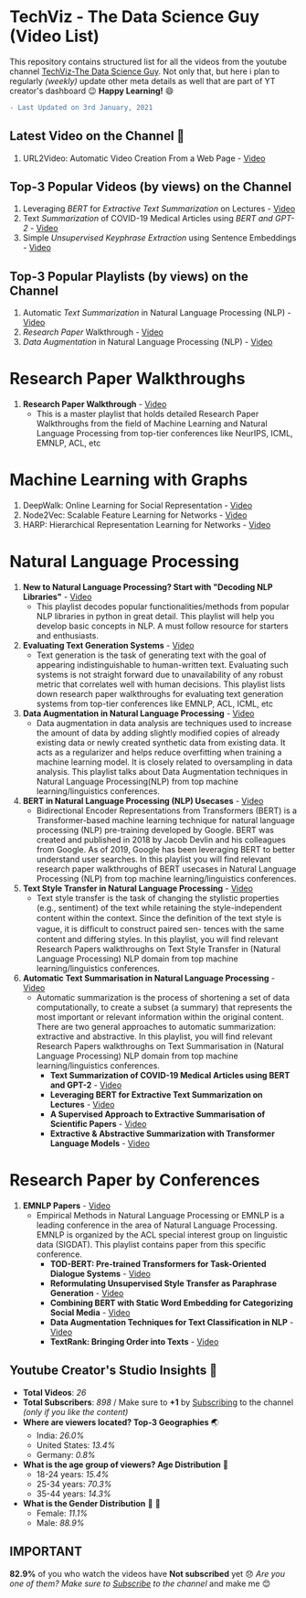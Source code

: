 # TechViz - The Data Science Guy (Video List)
This repository contains structured list for all the videos from the youtube channel [TechViz-The Data Science Guy](https://www.youtube.com/c/TechVizTheDataScienceGuy). Not only that, but here i plan to regularly _(weekly)_ update other meta details as well that are part of YT creator's dashboard :wink:   __Happy Learning!__ :smile: 

```diff
- Last Updated on 3rd January, 2021
```

## Latest Video  on the Channel :partying_face:
1. URL2Video: Automatic Video Creation From a Web Page - [Video](https://www.youtube.com/watch?v=SlPvzvoU3a8)

## Top-3 Popular Videos (by views) on the Channel
1. Leveraging _BERT_ for _Extractive Text Summarization_ on Lectures - [Video](https://www.youtube.com/watch?v=JU6eSLsp6vI)
2. Text _Summarization_ of COVID-19 Medical Articles using _BERT and GPT-2_ - [Video](https://www.youtube.com/watch?v=kC5kP1dPAzc)
3. Simple _Unsupervised Keyphrase Extraction_ using Sentence Embeddings - [Video](https://www.youtube.com/watch?v=ykClwtoLER8)

## Top-3 Popular Playlists (by views) on the Channel
1. Automatic _Text Summarization_ in Natural Language Processing (NLP) - [Video](https://www.youtube.com/playlist?list=PLsAqq9lZFOtV8jYq3JlkqPQUN5QxcWq0f)
2. _Research Paper_ Walkthrough - [Video](https://www.youtube.com/playlist?list=PLsAqq9lZFOtWUz1WEoJ3GXw197LD7BxMc)
3. _Data Augmentation_ in Natural Language Processing (NLP) - [Video](https://www.youtube.com/playlist?list=PLsAqq9lZFOtUg63g_95OuV-R2GhV1UiIZ)

# Research Paper Walkthroughs
1. __Research Paper Walkthrough__ - [Video](https://www.youtube.com/playlist?list=PLsAqq9lZFOtWUz1WEoJ3GXw197LD7BxMc)
    * This is a master playlist that holds detailed Research Paper Walkthroughs from the field of Machine Learning and Natural Language Processing from top-tier conferences like NeurIPS, ICML, EMNLP, ACL, etc     
    
# Machine Learning with Graphs
1. DeepWalk: Online Learning for Social Representation - [Video](https://www.youtube.com/watch?v=-uJL_ANy1jc&list=PLsAqq9lZFOtU7tT6mDXX_fhv1R1-jGiYf&index=1)
2. Node2Vec: Scalable Feature Learning for Networks - [Video](https://www.youtube.com/watch?v=LpwGZG5j_q0&list=PLsAqq9lZFOtU7tT6mDXX_fhv1R1-jGiYf&index=2)
3. HARP: Hierarchical Representation Learning for Networks - [Video](https://www.youtube.com/watch?v=LpwGZG5j_q0&list=PLsAqq9lZFOtU7tT6mDXX_fhv1R1-jGiYf&index=3)

# Natural Language Processing
1. __New to Natural Language Processing? Start with "Decoding NLP Libraries"__ - [Video](https://www.youtube.com/playlist?list=PLsAqq9lZFOtUKvo2BIEOTfb1gqXd97P7B)
    * This playlist decodes popular functionalities/methods from popular NLP libraries in python in  great detail. This playlist will help you develop basic concepts in NLP. A must follow resource for starters and enthusiasts.
2. __Evaluating Text Generation Systems__ - [Video](https://www.youtube.com/playlist?list=PLsAqq9lZFOtXlzg5RNyV00ueE89PwnCbu)
    * Text generation is the task of generating text with the goal of appearing indistinguishable to human-written text. Evaluating such systems is not straight forward due to unavailability of any robust metric that correlates well with human decisions. This playlist lists down research paper walkthroughs for evaluating text generation systems from top-tier conferences like EMNLP, ACL, ICML, etc
3. __Data Augmentation in Natural Language Processing__ - [Video](https://www.youtube.com/playlist?list=PLsAqq9lZFOtUg63g_95OuV-R2GhV1UiIZ)
    * Data augmentation in data analysis are techniques used to increase the amount of data by adding slightly modified copies of already existing data or newly created synthetic data from existing data. It acts as a regularizer and helps reduce overfitting when training a machine learning model. It is closely related to oversampling in data analysis. This playlist talks about Data Augmentation techniques in Natural Language Processing(NLP) from top machine learning/linguistics conferences.
4. __BERT in Natural Language Processing (NLP) Usecases__ - [Video](https://www.youtube.com/playlist?list=PLsAqq9lZFOtX-WN8lldIOI7p-p0lBzjtY)
    * Bidirectional Encoder Representations from Transformers (BERT) is a Transformer-based machine learning technique for natural language processing (NLP) pre-training developed by Google. BERT was created and published in 2018 by Jacob Devlin and his colleagues from Google. As of 2019, Google has been leveraging BERT to better understand user searches. In this playlist you will find relevant research paper walkthroughs of BERT usecases in Natural Language Processing (NLP) from top machine learning/linguistics conferences.
5. __Text Style Transfer in Natural Language Processing__ - [Video](https://www.youtube.com/playlist?list=PLsAqq9lZFOtWrje_u_X6q5RrZacP4gNL2)
    * Text style transfer is the task of changing the stylistic properties (e.g., sentiment) of the text while retaining the style-independent content within the context. Since the deﬁnition of the text style is vague, it is difﬁcult to construct paired sen- tences with the same content and differing styles.  In this playlist, you will find relevant Research Papers walkthroughs on Text Style Transfer in (Natural Language Processing) NLP domain from top machine learning/linguistics conferences.
6. __Automatic Text Summarisation in Natural Language Processing__ - [Video](https://www.youtube.com/playlist?list=PLsAqq9lZFOtV8jYq3JlkqPQUN5QxcWq0f)
   * Automatic summarization is the process of shortening a set of data computationally, to create a subset (a summary) that represents the most important or relevant information within the original content. There are two general approaches to automatic summarization: extractive and abstractive.  In this playlist, you will find relevant Research Papers walkthroughs on Text Summarisation in (Natural Language Processing) NLP domain from top machine learning/linguistics conferences.
      * __Text Summarization of COVID-19 Medical Articles using BERT and GPT-2__ - [Video](https://www.youtube.com/watch?v=kC5kP1dPAzc&list=PLsAqq9lZFOtV8jYq3JlkqPQUN5QxcWq0f&index=1)
      * __Leveraging BERT for Extractive Text Summarization on Lectures__ - [Video](https://www.youtube.com/watch?v=JU6eSLsp6vI&list=PLsAqq9lZFOtV8jYq3JlkqPQUN5QxcWq0f&index=2)
      * __A Supervised Approach to Extractive Summarisation of Scientific Papers__ - [Video](https://www.youtube.com/watch?v=73uWfopdjoc&list=PLsAqq9lZFOtV8jYq3JlkqPQUN5QxcWq0f&index=3)
      * __Extractive & Abstractive Summarization with Transformer Language Models__ - [Video](https://www.youtube.com/watch?v=2IzXW3Ypks0&list=PLsAqq9lZFOtV8jYq3JlkqPQUN5QxcWq0f&index=4)    

# Research Paper by Conferences      
1. __EMNLP Papers__ - [Video](https://www.youtube.com/playlist?list=PLsAqq9lZFOtUy6sTkKJ-5WUsMGQZScYpM)
    * Empirical Methods in Natural Language Processing or EMNLP is a leading conference in the area of Natural Language Processing. EMNLP is organized by the ACL special interest group on linguistic data (SIGDAT). This playlist contains paper from this specific conference.
      * __TOD-BERT: Pre-trained Transformers for Task-Oriented Dialogue Systems__ - [Video](https://www.youtube.com/watch?v=z3Pe0cJUvO0&list=PLsAqq9lZFOtUy6sTkKJ-5WUsMGQZScYpM&index=1)
      * __Reformulating Unsupervised Style Transfer as Paraphrase Generation__ - [Video](https://www.youtube.com/watch?v=cjnk3PJljDs&list=PLsAqq9lZFOtUy6sTkKJ-5WUsMGQZScYpM&index=2)
      * __Combining BERT with Static Word Embedding for Categorizing Social Media__ - [Video](https://www.youtube.com/watch?v=VqlA_ALWQdM&list=PLsAqq9lZFOtUy6sTkKJ-5WUsMGQZScYpM&index=3)
      * __Data Augmentation Techniques for Text Classification in NLP__ - [Video](https://www.youtube.com/watch?v=-1unNLkwImw&list=PLsAqq9lZFOtUy6sTkKJ-5WUsMGQZScYpM&index=4)
      * __TextRank: Bringing Order into Texts__ - [Video](https://www.youtube.com/watch?v=2l6Fa767kEw&list=PLsAqq9lZFOtUy6sTkKJ-5WUsMGQZScYpM&index=5)

## Youtube Creator's Studio Insights  :movie_camera:
- __Total Videos__: _26_ 
- __Total Subscribers__: _898_ / Make sure to __+1__ by [Subscribing](https://www.youtube.com/channel/UCoz8NrwgL7U9535VNc0mRPA?sub_confirmation=1) to the channel _(only if you like the content)_
- __Where are viewers located? Top-3 Geographies__ :earth_asia:
  - India: _26.0%_
  - United States: _13.4%_
  - Germany: _0.8%_
- __What is the age group of viewers? Age Distribution__ :man:
  - 18-24 years: _15.4%_
  - 25-34 years: _70.3%_
  - 35-44 years: _14.3%_
- __What is the Gender Distribution__ :girl: :boy:
  - Female: _11.1%_
  - Male: _88.9%_
 
 ## IMPORTANT
 __82.9%__ of you who watch the videos have __Not subscribed__ yet :disappointed: _Are you one of them? Make sure to [Subscribe](https://www.youtube.com/channel/UCoz8NrwgL7U9535VNc0mRPA?sub_confirmation=1) to the channel_ and make me :blush:
